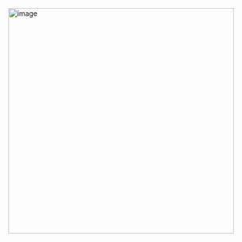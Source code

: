 <img width="453" alt="image" src="https://github.com/user-attachments/assets/fc68e33b-4d83-4950-99d4-befcb645e6ae" />
